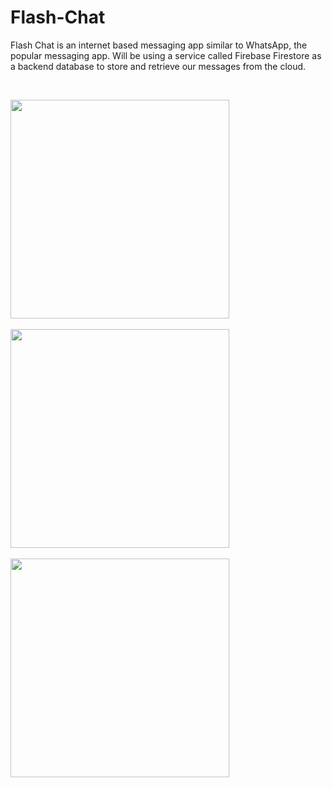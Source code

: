 # Flash-Chat

Flash Chat is an internet based messaging app similar to WhatsApp, the popular messaging app. Will be using a service called Firebase Firestore as a backend database to store and retrieve our messages from the cloud. 

<br>

<img src="https://github.com/Harshit-2/FlashChat/assets/102576901/603f891d-575e-4c82-bf3f-627b38f24bc2" width="350"/> <br> <br>
<img src="https://github.com/Harshit-2/FlashChat/assets/102576901/bc16d4ec-b044-4ae5-b405-8d5d39c7f4a2" width="350"/> <br> <br>
<img src="https://github.com/Harshit-2/FlashChat/assets/102576901/4f0fa66c-001b-40c9-8289-d92a35f82269" width="350"/>
